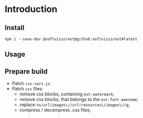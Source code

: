 # Introduction

<!-- Tell about the project -->

## Install

```shell
npm i --save-dev @softvisio/ext@github:softvisio/ext#latest
```

## Usage

## Prepare build

-   Patch `css-vars.js`.
-   Patch `css` files:
    -   remove css blocks, containing `ext-watermark`;
    -   remove css blocks, that belongs to the `ext-font-awesome`;
    -   replace `%s/url(images\//url(resources\/images\//g`;
    -   compress / decompress .css files;
